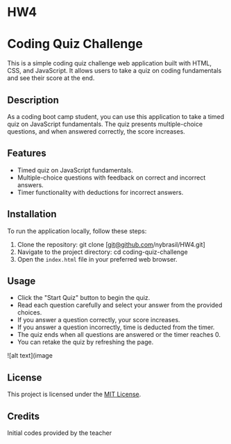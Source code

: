 # HW4

# Coding Quiz Challenge

This is a simple coding quiz challenge web application built with HTML, CSS, and JavaScript. It allows users to take a quiz on coding fundamentals and see their score at the end.



## Description

As a coding boot camp student, you can use this application to take a timed quiz on JavaScript fundamentals. The quiz presents multiple-choice questions, and when answered correctly, the score increases. 

## Features

- Timed quiz on JavaScript fundamentals.
- Multiple-choice questions with feedback on correct and incorrect answers.
- Timer functionality with deductions for incorrect answers.


## Installation

To run the application locally, follow these steps:

1. Clone the repository:
git clone [git@github.com/nybrasil/HW4.git]
2. Navigate to the project directory:
cd coding-quiz-challenge
3. Open the `index.html` file in your preferred web browser.

## Usage

- Click the "Start Quiz" button to begin the quiz.
- Read each question carefully and select your answer from the provided choices.
- If you answer a question correctly, your score increases.
- If you answer a question incorrectly, time is deducted from the timer.
- The quiz ends when all questions are answered or the timer reaches 0.
- You can retake the quiz by refreshing the page.

![alt text](image 


## License

This project is licensed under the [MIT License](LICENSE).

## Credits

Initial codes provided by the teacher

